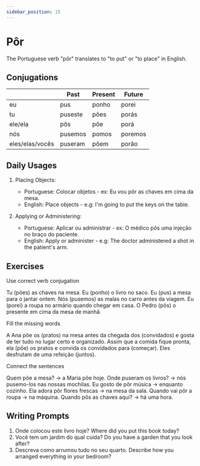 ```yaml
---
sidebar_position: 15
---
```


# Pôr

The Portuguese verb "pôr" translates to "to put" or "to place" in English.

## Conjugations

|                 | Past    | Present | Future  |
| --------------- | ------- | ------- | ------- |
| eu              | pus     | ponho   | porei   |
| tu              | puseste | pões    | porás   |
| ele/ela         | pôs     | põe     | porá    |
| nós             | pusemos | pomos   | poremos |
| eles/elas/vocês | puseram | põem    | porão   |

## Daily Usages

1. Placing Objects:

   - Portuguese: Colocar objetos - ex: Eu vou pôr as chaves em cima da mesa.
   - English: Place objects - e.g: I'm going to put the keys on the table.

2. Applying or Administering:

   - Portuguese: Aplicar ou administrar - ex: O médico pôs uma injeção no braço do paciente.
   - English: Apply or administer - e.g: The doctor administered a shot in the patient's arm.

## Exercises

Use correct verb conjugation

Tu (pões) as chaves na mesa.
Eu (ponho) o livro no saco.
Eu (pus) a mesa para o jantar ontem.
Nós (pusemos) as malas no carro antes da viagem.
Eu (porei) a roupa no armário quando chegar em casa.
O Pedro (pôs) o presente em cima da mesa de manhã.

Fill the missing words

A Ana põe os (pratos) na mesa antes da chegada dos (convidados) e gosta de ter tudo no lugar certo e organizado. Assim que a comida fique pronta, ela (põe) os pratos e convida os convidados para (começar). Eles desfrutam de uma refeição (juntos).

Connect the sentences

Quem põe a mesa? -> a Maria põe hoje.
Onde puseram os livros? -> nós pusemo-los nas nossas mochilas.
Eu gosto de pôr música -> enquanto cozinho.
Ela adora pôr flores frescas -> na mesa da sala.
Quando vai pôr a roupa -> na máquina.
Quando pôs as chaves aqui? -> há uma hora.

## Writing Prompts

1. Onde colocou este livro hoje? Where did you put this book today?
2. Você tem um jardim do qual cuida? Do you have a garden that you look after?
3. Descreva como arrumou tudo no seu quarto. Describe how you arranged everything in your bedroom?
